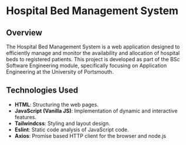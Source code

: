 # Hospital Bed Management System

## Overview

The Hospital Bed Management System is a web application designed to efficiently manage and monitor the availability and allocation of hospital beds to registered patients. This project is developed as part of the BSc Software Engineering module, specifically focusing on Application Engineering at the University of Portsmouth.

## Technologies Used

- **HTML**: Structuring the web pages.
- **JavaScript (Vanilla JS)**: Implementation of dynamic and interactive features.
- **Tailwindcss**: Styling and layout design.
- **Eslint**: Static code analysis of JavaScript code.
- **Axios**: Promise based HTTP client for the browser and node.js
